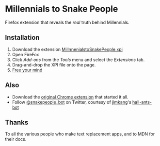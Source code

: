 # Millennials to Snake People

Firefox extension that reveals the _real_ truth behind Millennials.

## Installation

1. Download the extension [MillnnenialstoSnakePeople.xpi](https://github.com/pselle/millennials-to-snake-people-mozillablob/master/MillennialstoSnakePeople.xpi?raw=true)
2. Open FireFox
3. Click *Add-ons* from the *Tools* menu and select the *Extensions* tab.
4. Drag-and-drop the XPI file onto the page.
5. [Free your mind](https://www.google.com/search?q=Millennials)

## Also

- Download the [original Chrome extension](https://chrome.google.com/webstore/detail/millennials-to-snake-peop/jhkibealmjkbkafogihpeidfcgnigmlf) that started it all.
- Follow [@snakepeople_bot](https://twitter.com/snakepeople_bot) on Twitter, courtesy of [jimkang](https://github.com/jimkang)'s [hail-ants-bot](https://github.com/jimkang/hail-ants-bot)

## Thanks

To all the various people who make text replacement apps, and to MDN for their docs.